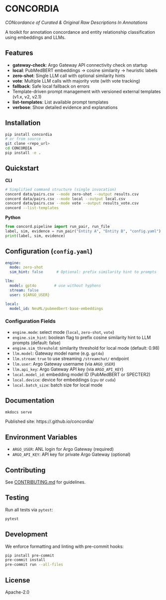 # CONCORDIA
*CONcordance of Curated & Original Raw Descriptions In Annotations*

A toolkit for annotation concordance and entity relationship classification using embeddings and LLMs.

## Features
- **gateway-check**: Argo Gateway API connectivity check on startup
- **local**: PubMedBERT embeddings → cosine similarity → heuristic labels
- **zero-shot**: Single LLM call with optional similarity hints
- **vote**: Multiple LLM calls with majority vote (with vote tracking)
- **fallback**: Safe local fallback on errors
- Template-driven prompt management with versioned external templates (v1.x, v2, v2.1)
- **list-templates**: List available prompt templates
- **verbose**: Show detailed evidence and explanations

## Installation
```bash
pip install concordia
# or from source
git clone <repo_url>
cd CONCORDIA
pip install -e .
```

## Quickstart
**CLI**
```bash
# Simplified command structure (single invocation)
concord data/pairs.csv --mode zero-shot --output results.csv
concord data/pairs.csv --mode local --output local.csv
concord data/pairs.csv --mode vote --output results_vote.csv
concord --list-templates
```

**Python**
```python
from concord.pipeline import run_pair, run_file
label, sim, evidence = run_pair("Entity A", "Entity B", "config.yaml")
print(label, sim, evidence)
```

## Configuration (`config.yaml`)
```yaml
engine:
  mode: zero-shot
  sim_hint: false      # Optional: prefix similarity hint to prompts

llm:
  model: gpt4o        # use without hyphens
  stream: false
  user: ${ARGO_USER}

local:
  model_id: NeuML/pubmedbert-base-embeddings
```

### Configuration Fields
- `engine.mode`: select mode (`local`, `zero-shot`, `vote`)
- `engine.sim_hint`: boolean flag to prefix cosine similarity hint to LLM prompts (default: false)
- `engine.sim_threshold`: similarity threshold for local mode (default: 0.98)
- `llm.model`: Gateway model name (e.g. `gpt4o`)
- `llm.stream`: `true` to use streaming `/streamchat/` endpoint
- `llm.user`: Argo Gateway username (via `ARGO_USER`)
- `llm.api_key`: Argo Gateway API key (via `ARGO_API_KEY`)
- `local.model_id`: embedding model ID (PubMedBERT or SPECTER2)
- `local.device`: device for embeddings (`cpu` or `cuda`)
- `local.batch_size`: batch size for local mode

## Documentation
```bash
mkdocs serve
```
Published site: https://<org>.github.io/concordia/

## Environment Variables
- `ARGO_USER`: ANL login for Argo Gateway (required)
- `ARGO_API_KEY`: API key for private Argo Gateway (optional)

## Contributing
See [CONTRIBUTING.md](CONTRIBUTING.md) for guidelines.

## Testing
Run all tests via `pytest`:
```bash
pytest
```

## Development
We enforce formatting and linting with pre-commit hooks:
```bash
pip install pre-commit
pre-commit install
pre-commit run --all-files
```

## License
Apache-2.0